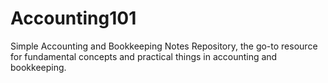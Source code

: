 # Accounting101
 Simple Accounting and Bookkeeping Notes Repository, the go-to resource for fundamental concepts and practical things in accounting and bookkeeping. 
